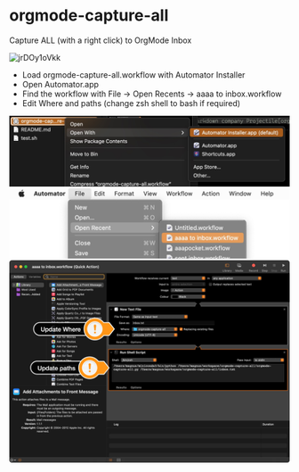 # orgmode-capture-all
Capture ALL (with a right click) to OrgMode Inbox

![jrDOy1oVkk](https://github.com/mmagnus/orgmode-capture-all/assets/118740/5c52f751-7fb3-4720-a765-0952544f7c3f)

- Load orgmode-capture-all.workflow with Automator Installer
- Open Automator.app
- Find the workflow with File -> Open Recents -> aaaa to inbox.workflow
- Edit Where and paths (change zsh shell to bash if required)

![](f0.jpg)
![](f1.jpg)
![](f2.png)
